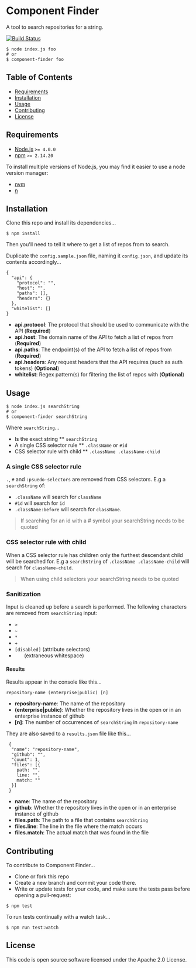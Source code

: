 # Component Finder

A tool to search repositories for a string.

[![Build Status](https://travis-ci.org/hmrc/component-finder.svg?branch=master)](https://travis-ci.org/hmrc/component-finder)

```
$ node index.js foo
# or
$ component-finder foo
```


## Table of Contents

* [Requirements](#requirements)
* [Installation](#installation)
* [Usage](#usage)
* [Contributing](#contributing)
* [License](#license)


## Requirements

* [Node.js](https://nodejs.org/en/) `>= 4.0.0`
* [npm](https://www.npmjs.com/) `>= 2.14.20`

To install multiple versions of Node.js, you may find it easier to use a node version manager:

* [nvm](https://github.com/creationix/nvm)
* [n](https://github.com/tj/n)


## Installation

Clone this repo and install its dependencies...

```
$ npm install
```

Then you'll need to tell it where to get a list of repos from to search.

Duplicate the `config.sample.json` file, naming it `config.json`, and update its contents accordingly...

```
{
  "api": {
    "protocol": "",
    "host": "",
    "paths": [],
    "headers": {}
  },
  "whitelist": []
}

```

* **api.protocol**: The protocol that should be used to communicate with the API (**Required**)
* **api.host**: The domain name of the API to fetch a list of repos from (**Required**)
* **api.paths**: The endpoint(s) of the API to fetch a list of repos from (**Required**)
* **api.headers**: Any request headers that the API requires (such as auth tokens) (**Optional**)
* **whitelist**: Regex pattern(s) for filtering the list of repos with (**Optional**)


## Usage

```
$ node index.js searchString
# or
$ component-finder searchString
```
Where `searchString`...

* Is the exact string
** `searchString`
* A single CSS selector rule
** `.className` or `#id`
* CSS selector rule with child
** `.className .className-child`

### A single CSS selector rule
`.`, `#` and `:psuedo-selectors` are removed from CSS selectors. 
E.g a `searchString` of:
* `.className` will search for `className`
* `#id` will search for `id`
* `.className:before` will search for `className`.
> If searching for an id with a # symbol your searchString needs to be quoted

### CSS selector rule with child
When a CSS selector rule has children only the furthest descendant child will be searched for. 
E.g a `searchString` of `.className .className-child` will search for `className-child`. 
> When using child selectors your searchString needs to be quoted

### Sanitization
Input is cleaned up before a search is performed. The following characters are removed from `searchString` input:
* `>`
* `~`
* `*`
* `+`
* `[disabled]` (attribute selectors)
* `   ` (extraneous whitespace)

#### Results

Results appear in the console like this...

```
repository-name (enterprise|public) [n]
```

* **repository-name**: The name of the repository
* **(enterprise|public)**: Whether the repository lives in the open or in an enterprise instance of github
* **[n]**: The number of occurrences of `searchString` in `repository-name`

They are also saved to a `results.json` file like this...

```
 {
  "name": "repository-name",
  "github": "",
  "count": 1,
  "files": [{
    path: "",
    line: "",
    match: ""
  }]
 }
```

* **name**: The name of the repository
* **github**: Whether the repository lives in the open or in an enterprise instance of github
* **files.path**: The path to a file that contains `searchString`
* **files.line**: The line in the file where the match occurs
* **files.match**: The actual match that was found in the file


## Contributing

To contribute to Component Finder...

* Clone or fork this repo
* Create a new branch and commit your code there.
* Write or update tests for your code, and make sure the tests pass before opening a pull-request:

```
$ npm test
```

To run tests continually with a watch task...

```
$ npm run test:watch
```


## License

This code is open source software licensed under the Apache 2.0 License.
